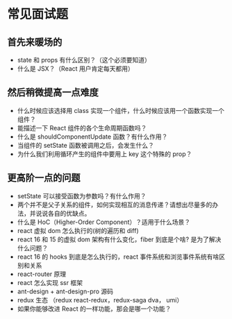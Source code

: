 # 常见面试题

## 首先来暖场的

- state 和 props 有什么区别？（这个必须要知道）
- 什么是 JSX？（React 用户肯定每天都用）

## 然后稍微提高一点难度

- 什么时候应该选择用 class 实现一个组件，什么时候应该用一个函数实现一个组件？
- 能描述一下 React 组件的各个生命周期函数吗？
- 什么是 shouldComponentUpdate 函数？有什么作用？
- 当组件的 setState 函数被调用之后，会发生什么？
- 为什么我们利用循环产生的组件中要用上 key 这个特殊的 prop？

## 更高阶一点的问题

- setState 可以接受函数为参数吗？有什么作用？
- 两个并不是父子关系的组件，如何实现相互的消息传递？请想出尽量多的办法，并说说各自的优缺点。
- 什么是 HoC（Higher-Order Component）？适用于什么场景？
- react 虚拟 dom 怎么执行的(树的遍历和 diff)
- react 16 和 15 的虚拟 dom 架构有什么变化，fiber 到底是个啥? 是为了解决什么问题？
- react 16 的 hooks 到底是怎么执行的，react 事件系统和浏览事件系统有啥区别和关系
- react-router 原理
- react 怎么实现 ssr 框架
- ant-design + ant-design-pro 源码
- redux 生态 （redux react-redux，redux-saga dva， umi）
- 如果你能够改进 React 的一样功能，那会是哪一个功能？
